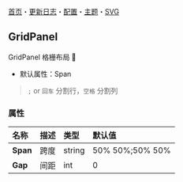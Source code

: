 ﻿[首页](../Home.md)・[更新日志](../UpdateLog.md)・[配置](../Config.md)・[主题](../Theme.md)・[SVG](../SVG.md)

## GridPanel

GridPanel 格栅布局 👚

- 默认属性：Span

> `;` or `回车` 分割行，`空格` 分割列

### 属性

名称 | 描述 | 类型 | 默认值 |
:--|:--|:--|:--|
**Span** | 跨度 | string | 50% 50%;50% 50% |
**Gap** | 间距 | int | 0 |